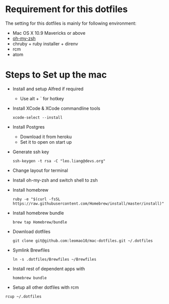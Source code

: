 # Requirement for this dotfiles

The setting for this dotfiles is mainly for following environment:

- Mac OS X 10.9 Mavericks or above
- [oh-my-zsh](https://github.com/robbyrussell/oh-my-zsh)
- chruby + ruby installer + direnv
- rcm
- atom

# Steps to Set up the mac
- Install and setup Alfred if required
	- Use alt + ` for hotkey
- Install XCode & XCode commandline tools

	```
	xcode-select --install
	```
- Install Postgres
	- Download it from heroku
	- Set it to open on start up
- Generate ssh key

	```
	ssh-keygen -t rsa -C "leo.liang@devs.org"
	```
- Change layout for terminal
- Install oh-my-zsh and switch shell to zsh
- Install homebrew

	```
	ruby -e "$(curl -fsSL https://raw.githubusercontent.com/Homebrew/install/master/install)"
	```

- Install homebrew bundle

	```
	brew tap Homebrew/bundle
	```
- Download dotfiles

	```
	git clone git@github.com:leomao10/mac-dotfiles.git ~/.dotfiles
	```

- Symlink Brewfiles
	```
	ln -s .dotfiles/Brewfiles ~/Brewfiles
	```

- Install rest of dependent apps with

	```
	homebrew bundle
	```

- Setup all other dotfiles with rcm
```
rcup ~/.dotfiles
```

